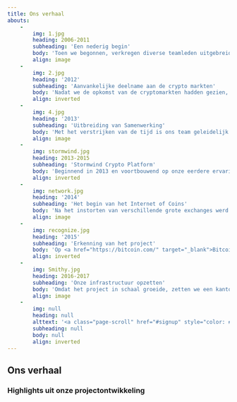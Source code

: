```yaml
---
title: Ons verhaal
abouts:
    -
        img: 1.jpg
        heading: 2006-2011
        subheading: 'Een nederig begin'
        body: 'Toen we begonnen, verkregen diverse teamleden uitgebreide kennismaking met de financiële markten, inclusief valutahandel, commodity trading en goud investeringsmarkten. We programmeerden automatische trading platformen, testten vroege electronische waardesystemen en ontwikkelden multi-asset handelsinfrastructuur voor onze klanten. Onze exposure aan deze echte en de daarop volgende crisis marktomstandigheden in deze cruciale periode, droegen bij aan onze overtuiging dat een nieuwe blik op persoonlijke financiën nodig is om economische groei weer terug te brengen in de handen van jou en mij.'
        align: image
    -
        img: 2.jpg
        heading: '2012'
        subheading: 'Aanvankelijke deelname aan de crypto markten'
        body: 'Nadat we de opkomst van de cryptomarkten hadden gezien, vanaf de vrijgave van Bitcoin in 2009, erkenden wij het potentieel van deze <i>disruptive</i> technologie. Onze team leden werkten samen met opkomende altcoins en exchanges, en hielpen bij het opzetten van mining voor andere partijen. We verkregen een grondige kennis van de technologiëen achter crypto-platformen en blockchain datatechnologie.'
        align: inverted
    -
        img: 4.jpg
        heading: '2013'
        subheading: 'Uitbreiding van Samenwerking'
        body: 'Met het verstrijken van de tijd is ons team geleidelijk uitgebreid met professionals die bekend staan om hun kwaliteit. Op deze manier beschikken we over een schat aan praktische ervaring in gebieden als fintech en cryptografie. We namen deel aan een pioniersproject om blockchain technologie in de energiesector toe te passen en bouwden een Bitcoin-fiat gateway systeem.'
        align: image
    -
        img: stormwind.jpg
        heading: 2013-2015
        subheading: 'Stormwind Crypto Platform'
        body: 'Beginnend in 2013 en voortbouwend op onze eerdere ervaring, hebben we het Stormwind crypto handelssysteem en daarmee verbonden Hybrid Assets ontwikkeld. Deze werden in 2014 aan de openbaarheid bekend gemaakt op de <a href="http://nxt.org/" target="_blank">NXT</a> en <a href="http://counterparty.io/" target="_blank">Counterparty</a> markt platformen. Het Stormwind systeem handelde middels de APIs van verscheidene crypto-exchanges, om de fondsen te beheren. Ondanks moeilijke marktomstandigheden konden deelnemers winst boeken.'
        align: inverted
    -
        img: network.jpg
        heading: '2014'
        subheading: 'Het begin van het Internet of Coins'
        body: 'Na het instorten van verschillende grote exchanges werd de noodzaak voor een volledig decentrale oplossing duidelijk. We begonnen niet met fondsen werven, omdat we een uitgerijpte technologische infrastructuur wilden garanderen, om onze beloften ook in te kunnen lossen. In plaats daarvan schreven we een whitepaper en lanceerden de <a href="http://internetofcoins.org/" target="_blank">internetofcoins.org</a> website. <a href="https://bitalo.com/" target="_blank">Bitalo</a> ondersteunde ons met een startschenking in deze periode.'
        align: image
    -
        img: recognize.jpg
        heading: '2015'
        subheading: 'Erkenning van het project'
        body: 'Op <a href="https://bitcoin.com/" target="_blank">Bitcoin''s</a> 6e verjaardag publiceerden we ons whitepaper, hielden presentaties op diverse cryptocurrency conferenties in heel Europa en deden een pitch op <a href="https://www.startupbootcamp.org/" target="_blank">Startup Bootcamp Fintech</a>. Het Nederlandse <a href="https://www.sidnfonds.nl/excerpt/" target="_blank">SIDN Fonds</a> erkende ons non-profit project met een Pionier Award als een "bijdrage aan een vrij en onafhankelijk internet" en gaf fondsen voor verdere ontwikkeling.'
        align: inverted
    -
        img: Smithy.jpg
        heading: 2016-2017
        subheading: 'Onze infrastructuur opzetten'
        body: 'Omdat het project in schaal groeide, zetten we een kantoor op om met het team samen te kunnen werken. Ons eerste operationele prototype zal getest worden door een alfa gebruikerscommunity uit Nederland, om veiligheid en stabiliteit te kunnen garanderen. Zij voorzien ons van essentiële feedback over de gebruiksvriendelijkheid en gebruikerservaring van de persoonlijke financiële omgeving. Matthias Klees van het Federated Blockchain Initiative heeft zich met ons verbonden en de <a href="https://nlnet.nl/" target="_blank">Stichting NLnet</a> werd onze adviseur inzake fondswerving en recht.'
        align: image
    -
        img: null
        heading: null
        alttext: '<a class="page-scroll" href="#signup" style="color: #EEE; text-decoration: none;">Word deel van ons <br />verhaal!</a>'
        subheading: null
        body: null
        align: inverted
---
```


## Ons verhaal
### Highlights uit onze projectontwikkeling


